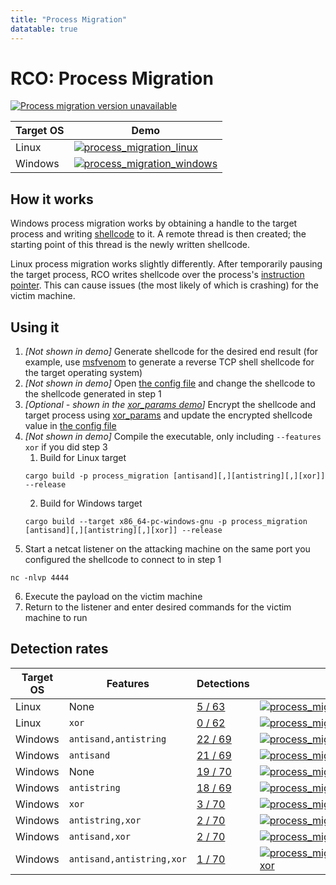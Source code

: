 ```yaml
---
title: "Process Migration"
datatable: true
---
```


# RCO: Process Migration

[![Process migration version unavailable](https://img.shields.io/crates/v/process_migration?label=process_migration)](https://github.com/kmanc/remote_code_oxidation/tree/master/process_migration)

<div class="datatable-begin"></div>

Target OS | Demo
--------- | ----
Linux     | [![process_migration_linux](/assets/gifs/process_migration.gif)](https://raw.githubusercontent.com/kmanc/remote_code_oxidation/main/docs/assets/gifs/process_migration.gif)
Windows   | [![process_migration_windows](/assets/gifs/process_migration_windows.gif)](https://raw.githubusercontent.com/kmanc/remote_code_oxidation/main/docs/assets/gifs/process_migration_windows.gif)

<div class="datatable-end"></div>


## How it works

Windows process migration works by obtaining a handle to the target process and writing [shellcode](https://en.wikipedia.org/wiki/Shellcode) to it. A remote thread is then created; the starting point of this thread is the newly written shellcode.

Linux process migration works slightly differently. After temporarily pausing the target process, RCO writes shellcode over the process's [instruction pointer](https://datacadamia.com/computer/instruction/instruction_pointer). This can cause issues (the most likely of which is crashing) for the victim machine.


## Using it

1.  *[Not shown in demo]* Generate shellcode for the desired end result (for example, use [msfvenom](https://book.hacktricks.xyz/shells/shells/msfvenom) to generate a reverse TCP
shell shellcode for the target operating system)
2.  *[Not shown in demo]* Open [the config file](https://github.com/kmanc/remote_code_oxidation/blob/master/rco_config/src/lib.rs) 
and change the shellcode to the shellcode generated in step 1
3.  *[Optional - shown in the [xor_params demo](https://kmanc.github.io/remote_code_oxidation/xor_params.html)]* Encrypt the shellcode and target process using [xor_params](https://github.com/kmanc/remote_code_oxidation/blob/master/xor_shellcode) and update the encrypted shellcode value in [the config file](https://github.com/kmanc/remote_code_oxidation/blob/master/rco_config/src/lib.rs) 
4.  *[Not shown in demo]* Compile the executable, only including `--features xor` if you did step 3
    1.  Build for Linux target
    ```commandline
    cargo build -p process_migration [antisand][,][antistring][,][xor]] --release
    ```
    2.  Build for Windows target
    ```commandline
    cargo build --target x86_64-pc-windows-gnu -p process_migration [antisand][,][antistring][,][xor]] --release
    ```
5.  Start a netcat listener on the attacking machine on the same port you configured the shellcode to connect to in step 1
```commandline
nc -nlvp 4444
```   
6.  Execute the payload on the victim machine
7.  Return to the listener and enter desired commands for the victim machine to run


## Detection rates

<div class="datatable-begin"></div>

Target OS | Features                      | Detections                             | Screenshot
--------- | ----------------------------- | -------------------------------------- | ----------
Linux     | None                      | [5 / 63](https://www.virustotal.com/gui/file/8253dcc8c4a14d62dd750b88f668c33388e2cd59d23d77cc9f424b520c52837d)  | [![process_migration_linux](/assets/images/linux/migration.png)](https://raw.githubusercontent.com/kmanc/remote_code_oxidation/main/docs/assets/images/linux/migration.png)
Linux     | `xor`                     | [0 / 62](https://www.virustotal.com/gui/file/a0e103bb36ca4ca51554226f95f777dfb658e8a2e56bff2e261f21736cf68aae)  | [![process_migration_linux_xor](/assets/images/linux/migration_xor.png)](https://raw.githubusercontent.com/kmanc/remote_code_oxidation/main/docs/assets/images/linux/migration_xor.png)
Windows   | `antisand,antistring`     | [22 / 69](https://www.virustotal.com/gui/file/b6d2382639613eaf2eb650a9a6c54eb78f45d3dd242a9d4ef332d0504f142267) | [![process_migration_windows_antistring](/assets/images/windows/migration_antistring.png)](https://raw.githubusercontent.com/kmanc/remote_code_oxidation/main/docs/assets/images/windows/migration_antistring.png)
Windows   | `antisand`                | [21 / 69](https://www.virustotal.com/gui/file/89bb913356b81ebe209744369610c5cabc007ed5c2e6d1d1b94ced3c364cf6b1) | [![process_migration_windows_antisand](/assets/images/windows/migration_antisand.png)](https://raw.githubusercontent.com/kmanc/remote_code_oxidation/main/docs/assets/images/windows/migration_antisand.png)
Windows   | None                      | [19 / 70](https://www.virustotal.com/gui/file/175ccccdae734fb2b3ce41e288c5c07e5816f77a798c63b6b3887b87c814ebe5) | [![process_migration_windows](/assets/images/windows/migration.png)](https://raw.githubusercontent.com/kmanc/remote_code_oxidation/main/docs/assets/images/windows/migration.png)
Windows   | `antistring`              | [18 / 69](https://www.virustotal.com/gui/file/2b41b2e6501a211895c98588c36817e2f98e3092083ab9814e43b6041a188756) | [![process_migration_windows_antistring](/assets/images/windows/migration_antistring.png)](https://raw.githubusercontent.com/kmanc/remote_code_oxidation/main/docs/assets/images/windows/migration_antistring.png)
Windows   | `xor`                     | [3 / 70](https://www.virustotal.com/gui/file/7c1e6496e7fa4bf223adffc8de6112de00f4a6abf792fa2773cbb11572c40402)  | [![process_migration_windows_xor](/assets/images/windows/migration_xor.png)](https://raw.githubusercontent.com/kmanc/remote_code_oxidation/main/docs/assets/images/windows/migration_xor.png)
Windows   | `antistring,xor`          | [2 / 70](https://www.virustotal.com/gui/file/f7418c0f8a6d23603507c36930559d2d582352e458aa9361a2ba51aec75ec6ec/detection)  | [![process_migration_windows_antistring_xor](/assets/images/windows/migration_antistring_xor.png)](https://raw.githubusercontent.com/kmanc/remote_code_oxidation/main/docs/assets/images/windows/migration_antistring_xor.png)
Windows   | `antisand,xor`            | [2 / 70](https://www.virustotal.com/gui/file/b16c369b164675b38cb90096f052bb9ba1bea205f58f08161531028047392736)  | [![process_migration_windows_antisand_xor](/assets/images/windows/migration_antisand_xor.png)](https://raw.githubusercontent.com/kmanc/remote_code_oxidation/main/docs/assets/images/windows/migration_antisand_xor.png)
Windows   | `antisand,antistring,xor` | [1 / 70](https://www.virustotal.com/gui/file/c6d8812c5a771d731392aff19d11b0c7df8a5c966bf8a59ea98668fcd9f199a0)  | [![process_migration_windows_antisand_antistring_xor](/assets/images/windows/migration_antisand_antistring_xor.png)](https://raw.githubusercontent.com/kmanc/remote_code_oxidation/main/docs/assets/images/windows/migration_antisand_antistring_xor.png)

<div class="datatable-end"></div>
